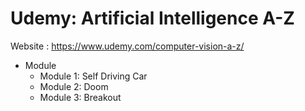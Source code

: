 Udemy: Artificial Intelligence A-Z
===============

Website : https://www.udemy.com/computer-vision-a-z/

* Module
 	* Module 1: Self Driving Car
 	* Module 2: Doom
 	* Module 3: Breakout
